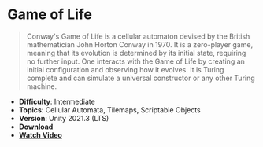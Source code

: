 # Game of Life

> Conway's Game of Life is a cellular automaton devised by the British mathematician John Horton Conway in 1970. It is a zero-player game, meaning that its evolution is determined by its initial state, requiring no further input. One interacts with the Game of Life by creating an initial configuration and observing how it evolves. It is Turing complete and can simulate a universal constructor or any other Turing machine.

- **Difficulty**: Intermediate
- **Topics**: Cellular Automata, Tilemaps, Scriptable Objects
- **Version**: Unity 2021.3 (LTS)
- [**Download**](https://github.com/zigurous/unity-game-of-life-tutorial/archive/refs/heads/main.zip)
- [**Watch Video**](https://youtu.be/MB43Sd0xJUE)
